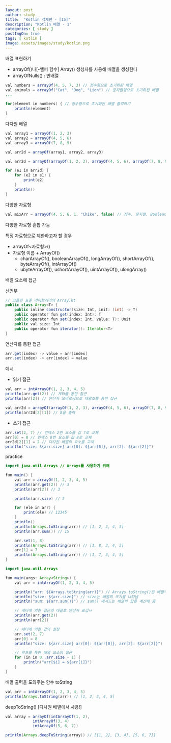 ```yaml
---
layout: post
author: study
title:  "Kotlin 객체편 - [15]"
description: "Kotlin 배열 - 1"
categories: [ study ]
postImgOn: true
tags: [ kotlin ]
image: assets/images/study/kotlin.png
---
```



배열 표현하기
- arrayOf()나[-헬퍼 함수] Array() 생성자를 사용해 배열을 생성한다
- arrayOfNulls() : 빈배열

```java
val numbers = arrayOf(4, 5, 7, 3) // 정수형으로 초기화된 배열
val animals = arrayOf("Cat", "Dog", "Lion") // 문자열형으로 초기화된 배열
...

for(element in numbers) { // 정수형으로 초기화된 배열 출력하기
    println(element)
}
```

다차원 배열

```java
val array1 = arrayOf(1, 2, 3)
val array2 = arrayOf(4, 5, 6)
val array3 = arrayOf(7, 8, 9)

val arr2d = arrayOf(array1, array2, array3)
```

```java
val arr2d = arrayOf(arrayOf(1, 2, 3), arrayOf(4, 5, 6), arrayOf(7, 8, 9))
```

```java
for (e1 in arr2d) {
    for (e2 in e1) {
        print(e2)
    }
    println()
}
```

다양한 자료형

```java
val mixArr = arrayOf(4, 5, 6, 1, "Chike", false) // 정수, 문자열, Boolean 혼합
```
다양한 자료형 혼합 가능

특정 자료형으로 제한하고자 할 경우 
- arrayOf<자료형>() 
- 자료형 이름 + ArrayOf()
    - charArrayOf(), booleanArrayOf(), longArrayOf(), shortArrayOf(), byteArrayOf(), intArrayOf()
    - ubyteArrayOf(), ushortArrayOf(), uintArrayOf(), ulongArray()


배열 요소에 접근

선언부

```java
// 코틀린 표준 라이브러리의 Array.kt
public class Array<T> {
    public inline constructor(size: Int, init: (int) -> T)
    public operator fun get(index: Int): T
    public operator fun set(index: Int, value: T): Unit
    public val size: Int
    public operator fun iterator(): Iterator<T>
}
```

연산자를 통한 접근

```java
arr.get(index) -> value = arr[index]
arr.set(index) -> arr[index] = value
```

예시
- 읽기 접근

```java
val arr = intArrayOf(1, 2, 3, 4, 5)
println(arr.get(2)) // 게터를 통한 접근
println(arr[2]) // 연산자 오버로딩으로 대괄호를 통한 접근
```
```java
val arr2d = arrayOf(arrayOf(1, 2, 3), arrayOf(4, 5, 6), arrayOf(7, 8, 9))
println(arr2d[2][1]) // 8을 출력
```
- 쓰기 접근

```java
arr.set(2, 7) // 인덱스 2번 요소를 값 7로 교체
arr[0] = 8 // 인덱스 0번 요소를 값 8로 교체
arr2d[2][1] = 2 // 다차원 배열의 요소를 교체
println("size: ${arr.size} arr[0]: ${arr[0]}, arr[2]: ${arr[2]}")
```

practice

```java
import java.util.Arrays // Arrays를 사용하기 위해

fun main() {
    val arr = arrayOf(1, 2, 3, 4, 5)
    println(arr.get(2)) // 3
    println(arr[2]) // 3

    println(arr.size) // 5

    for (ele in arr) {
        print(ele) // 12345
    }
    println()
    println(Arrays.toString(arr)) // [1, 2, 3, 4, 5]
    println(arr.sum()) // 15

    arr.set(1, 8)
    println(Arrays.toString(arr)) // [1, 8, 3, 4, 5]
    arr[1] = 7
    println(Arrays.toString(arr)) // [1, 7, 3, 4, 5]
}
```
```java
import java.util.Arrays 

fun main(args: Array<String>) {
    val arr = intArrayOf(1, 2, 3, 4, 5)

    println("arr: ${Arrays.toString(arr)}") // Arrays.toString()은 배열의 내용을 문자열로 변환함
    println("size: ${arr.size}") // size는 배열의 크기를 나타냄
    println("sum: ${arr.sum()}") // sum() 메서드는 배열의 합을 계산해 줌

    // 게터에 의한 접근과 대괄호 연산자 표깁ㅂ
    println(arr.get(2))
    println(arr[2])

    // 세터에 의한 값의 설정
    arr.set(2, 7)
    arr[0] = 8
    println("size: ${arr.size} arr[0]: ${arr[0]}, arr[2]: ${arr[2]}")

    // 루프를 통한 배열 요소의 접근
    for (in in 0..arr.size - 1) {
        println("arr[$i] = ${arr[i]}")
    }
}
```

배열 출력을 도와주는 함수
toString

```java
val arr = intArrayOf(1, 2, 3, 4, 5)
println(Arrays.toString(arr)) // [1, 2, 3, 4, 5]
```

deepToString() [다차원 배열에서 사용!]

```java
val array = arrayOf(intArrayOf(1, 2),
            intArrayOf(3, 4)
            intArrayOf(5, 6, 7))

println(Arrays.deepToString(array)) // [[1, 2], [3, 4], [5, 6, 7]]
```